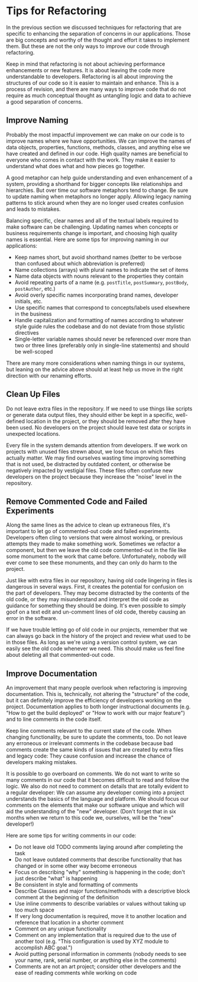 # Tips for Refactoring
In the previous section we discussed techniques for refactoring that are specific to enhancing the separation of concerns in our applications. Those are big concepts and worthy of the thought and effort it takes to implement them. But these are not the only ways to improve our code through refactoring. 

Keep in mind that refactoring is not about achieving performance enhancements or new features. It is about leaving the code more understandable to developers. Refactoring is all about improving the structures of our code so it is easier to maintain and enhance. This is a process of revision, and there are many ways to improve code that do not require as much conceptual thought as untangling logic and data to achieve a good separation of concerns.

## Improve Naming
Probably the most impactful improvement we can make on our code is to improve names where we have opportunities. We can improve the names of data objects, properties, functions, methods, classes, and anything else we have created and defined in our code. High quality names are beneficial to everyone who comes in contact with the work. They make it easier to understand what does what and how pieces go together.

A good metaphor can help guide understanding and even enhancement of a system, providing a shorthand for bigger concepts like relationships and hierarchies. But over time our software metaphors tend to change. Be sure to update naming when metaphors no longer apply. Allowing legacy naming patterns to stick around when they are no longer used creates confusion and leads to mistakes.

Balancing specific, clear names and all of the textual labels required to make software can be challenging. Updating names when concepts or business requirements change is important, and choosing high quality names is essential. Here are some tips for improving naming in our applications:

* Keep names short, but avoid shorthand names (better to be verbose than confused about which abbreviation is preferred)
* Name collections (arrays) with plural names to indicate the set of items
* Name data objects with nouns relevant to the properties they contain
* Avoid repeating parts of a name (e.g. `postTitle`, `postSummary`, `postBody`, `postAuthor`, etc.)
* Avoid overly specific names incorporating brand names, developer initials, etc.
* Use specific names that correspond to concepts/labels used elsewhere in the business
* Handle capitalization and formatting of names according to whatever style guide rules the codebase and do not deviate from those stylistic directives
* Single-letter variable names should never be referenced over more than two or three lines (preferably only in single-line statements) and should be well-scoped

There are many more considerations when naming things in our systems, but leaning on the advice above should at least help us move in the right direction with our renaming efforts.

## Clean Up Files
Do not leave extra files in the repository. If we need to use things like scripts or generate data output files, they should either be kept in a specific, well-defined location in the project, or they should be removed after they have been used. No developers on the project should leave test data or scripts in unexpected locations. 

Every file in the system demands attention from developers. If we work on projects with unused files strewn about, we lose focus on which files actually matter. We may find ourselves wasting time improving something that is not used, be distracted by outdated content, or otherwise be negatively impacted by vestigial files. These files often confuse new developers on the project because they increase the "noise" level in the repository.

## Remove Commented Code and Failed Experiments
Along the same lines as the advice to clean up extraneous files, it's important to let go of commented-out code and failed experiments. Developers often cling to versions that were almost working, or previous attempts they made to make something work. Sometimes we refactor a component, but then we leave the old code commented-out in the file like some monument to the work that came before. Unfortunately, nobody will ever come to see these monuments, and they can only do harm to the project.

Just like with extra files in our repository, having old code lingering in files is dangerous in several ways. First, it creates the potential for confusion on the part of developers. They may become distracted by the contents of the old code, or they may misunderstand and interpret the old code as guidance for something they should be doing. It's even possible to simply goof on a text edit and un-comment lines of old code, thereby causing an error in the software.

If we have trouble letting go of old code in our projects, remember that we can always go back in the history of the project and review what used to be in those files. As long as we're using a version control system, we can easily see the old code whenever we need. This should make us feel fine about deleting all that commented-out code.

## Improve Documentation
An improvement that many people overlook when refactoring is improving documentation. This is, technically, not altering the "structure" of the code, but it can definitely improve the efficiency of developers working on the project. Documentation applies to both longer instructional documents (e.g. "How to get the build deployed" or "How to work with our major feature") and to line comments in the code itself. 

Keep line comments relevant to the current state of the code. When changing functionality, be sure to update the comments, too. Do not leave any erroneous or irrelevant comments in the codebase because bad comments create the same kinds of issues that are created by extra files and legacy code: They cause confusion and increase the chance of developers making mistakes.

It is possible to go overboard on comments. We do not want to write so many comments in our code that it becomes difficult to read and follow the logic. We also do not need to comment on details that are totally evident to a regular developer: We can assume any developer coming into a project understands the basics of the language and platform. We should focus our comments on the elements that make our software unique and which will aid the understanding of the "new" developer. (Don't forget that in six months when we return to this code we, ourselves, will be the "new" developer!)

Here are some tips for writing comments in our code:

* Do not leave old TODO comments laying around after completing the task
* Do not leave outdated comments that describe functionality that has changed or in some other way become erroneous
* Focus on describing "why" something is happening in the code; don't just describe "what" is happening
* Be consistent in style and formatting of comments
* Describe Classes and major functions/methods with a descriptive block comment at the beginning of the definition
* Use inline comments to describe variables or values without taking up too much space
* If very long documentation is required, move it to another location and reference that location in a shorter comment
* Comment on any unique functionality
* Comment on any implementation that is required due to the use of another tool (e.g. "This configuration is used by XYZ module to accomplish ABC goal.")
* Avoid putting personal information in comments (nobody needs to see your name, rank, serial number, or anything else in the comments)
* Comments are not an art project; consider other developers and the ease of reading comments while working on code











